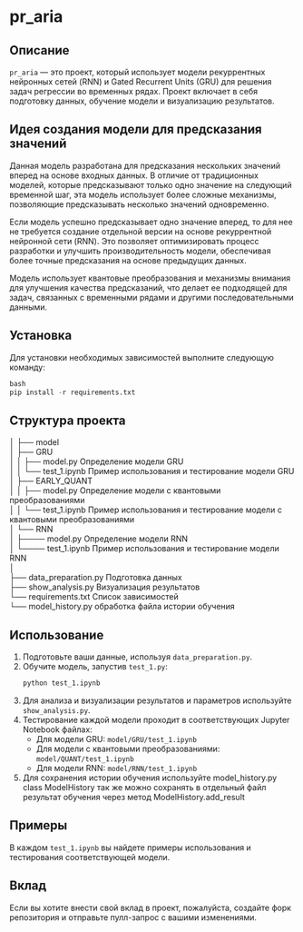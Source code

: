 ﻿# pr_aria

## Описание

`pr_aria` — это проект, который использует модели рекуррентных нейронных сетей (RNN) и Gated Recurrent Units (GRU) для решения задач регрессии во временных рядах. Проект включает в себя подготовку данных, обучение модели и визуализацию результатов.

## Идея создания модели для предсказания значений

Данная модель разработана для предсказания нескольких значений вперед на основе входных данных. В отличие от традиционных моделей, которые предсказывают только одно значение на следующий временной шаг, эта модель использует более сложные механизмы, позволяющие предсказывать несколько значений одновременно.

Если модель успешно предсказывает одно значение вперед, то для нее не требуется создание отдельной версии на основе рекуррентной нейронной сети (RNN). Это позволяет оптимизировать процесс разработки и улучшить производительность модели, обеспечивая более точные предсказания на основе предыдущих данных.

Модель использует квантовые преобразования и механизмы внимания для улучшения качества предсказаний, что делает ее подходящей для задач, связанных с временными рядами и другими последовательными данными.

## Установка

Для установки необходимых зависимостей выполните следующую команду:
```python
bash
pip install -r requirements.txt
```
## Структура проекта

│
├── model<br>
│ ├── GRU<br>
│ │ ├── model.py  Определение модели GRU<br>
│ │ └── test_1.ipynb  Пример использования и тестирование модели GRU<br>
│ ├── EARLY_QUANT<br>
│ │ ├── model.py  Определение модели с квантовыми преобразованиями<br>
│ │ └── test_1.ipynb  Пример использования и тестирование модели с квантовыми преобразованиями<br>
│ └── RNN<br>
│ ├──── model.py  Определение модели RNN<br>
│ └──── test_1.ipynb  Пример использования и тестирование модели RNN<br>
│<br>
├── data_preparation.py  Подготовка данных<br>
├── show_analysis.py  Визуализация результатов<br>
└── requirements.txt  Список зависимостей<br>
└── model_history.py  обработка файла истории обучения<br>

## Использование

1. Подготовьте ваши данные, используя `data_preparation.py`.
2. Обучите модель, запустив `test_1.py`:
   ```bash
   python test_1.ipynb
   ```
3. Для анализа и визуализации результатов и параметров используйте `show_analysis.py`.
4. Тестирование каждой модели проходит в соответствующих Jupyter Notebook файлах:
   - Для модели GRU: `model/GRU/test_1.ipynb`
   - Для модели с квантовыми преобразованиями: `model/QUANT/test_1.ipynb`
   - Для модели RNN: `model/RNN/test_1.ipynb`
5. Для сохранения истории обучения используйте model_history.py class ModelHistory 
   так же можно сохранять в отдельный файл результат обучения через метод ModelHistory.add_result

## Примеры

В каждом `test_1.ipynb` вы найдете примеры использования и тестирования соответствующей модели.

## Вклад

Если вы хотите внести свой вклад в проект, пожалуйста, создайте форк репозитория и отправьте пулл-запрос с вашими изменениями.
